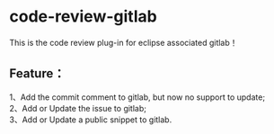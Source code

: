# code-review-gitlab
 This is the code review plug-in for eclipse associated gitlab！

## Feature：
1、Add the commit comment to gitlab, but now no support to update;           
2、Add or Update the issue to gitlab;            
3、Add or Update a public snippet to gitlab.             
